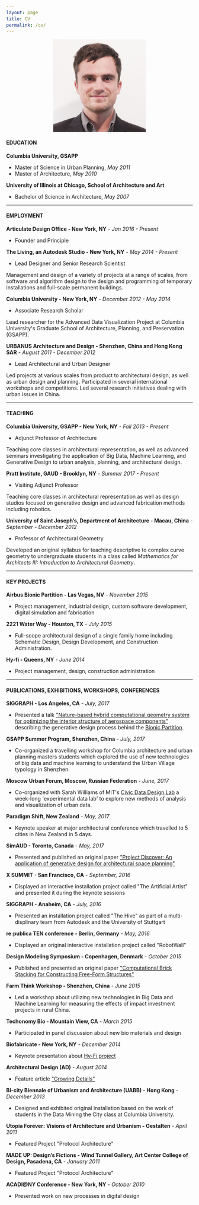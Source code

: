 ```yaml
---
layout: page
title: CV
permalink: /cv/
---
```


<img style="display: block; margin: 0 auto; max-width: 250px;" src="/img/Danil_Nagy.jpg" />

#### EDUCATION

**Columbia University, GSAPP**

- Master of Science in Urban Planning, _May 2011_
- Master of Architecture, _May 2010_

**University of Illinois at Chicago, School of Architecture and Art**

- Bachelor of Science in Architecture, _May 2007_

---

#### EMPLOYMENT

**Articulate Design Office - New York, NY** _- Jan 2016 - Present_

- Founder and Principle

**The Living, an Autodesk Studio - New York, NY** _- May 2014 - Present_

- Lead Designer and Senior Research Scientist

Management and design of a variety of projects at a range of scales, from software and algorithm design to the design and programming of temporary installations and full-scale permanent buildings.

**Columbia University - New York, NY** _- December 2012 - May 2014_

- Associate Research Scholar

Lead researcher for the Advanced Data Visualization Project at Columbia University's Graduate School of Architecture, Planning, and Preservation (GSAPP).

**URBANUS Architecture and Design - Shenzhen, China and Hong Kong SAR** _- August 2011 - December 2012_

- Lead Architectural and Urban Designer

Led projects at various scales from product to architectural design, as well as urban design and planning. Participated in several international workshops and competitions. Led several research initiatives dealing with urban issues in China.

---

#### TEACHING

**Columbia University, GSAPP - New York, NY** _- Fall 2013 - Present_

- Adjunct Professor of Architecture

Teaching core classes in architectural representation, as well as advanced seminars investigating the application of Big Data, Machine Learning, and Generative Design to urban analysis, planning, and architectural design.

**Pratt Institute, GAUD - Brooklyn, NY** _- Summer 2017 - Present_

- Visiting Adjunct Professor

Teaching core classes in architectural representation as well as design studios focused on generative design and advanced fabrication methods including robotics.

**University of Saint Joseph’s, Department of Architecture - Macau, China** _- September - December 2012_

- Professor of Architectural Geometry

Developed an original syllabus for teaching descriptive to complex curve geometry to undergraduate students in a class called _Mathematics for Architects III: Introduction to Architectural Geometry_.

---

#### KEY PROJECTS

**Airbus Bionic Partition - Las Vegas, NV** _- November 2015_

- Project management, industrial design, custom software development, digital simulation and fabrication

**2221 Water Way - Houston, TX** _- July 2015_

- Full-scope architectural design of a single family home including Schematic Design, Design Development, and Construction Administration.

**Hy-fi - Queens, NY** _- June 2014_

- Project management, design, construction administration

---

#### PUBLICATIONS, EXHIBITIONS, WORKSHOPS, CONFERENCES

**SIGGRAPH - Los Angeles, CA** _- July, 2017_

- Presented a talk ["Nature-based hybrid computational geometry system for optimizing the interior structure of aerospace components"](https://www.researchgate.net/publication/318739855_Nature-based_hybrid_computational_geometry_system_for_optimizing_the_interior_structure_of_aerospace_components) describing the generative design process behind the [Bionic Partition](http://danilnagy.com/design/2015/12/01/bionic-partition.html).

**GSAPP Summer Program, Shenzhen, China** _- July, 2017_

- Co-organized a travelling workshop for Columbia architecture and urban planning masters students which explored the use of new technologies of big data and machine learning to understand the Urban Village typology in Shenzhen.

**Moscow Urban Forum, Moscow, Russian Federation** _- June, 2017_

- Co-organized with Sarah Williams of MIT's [Civic Data Design Lab](http://civicdatadesignlab.mit.edu/) a week-long 'experimental data lab' to explore new methods of analysis and visualization of urban data.

**Paradigm Shift, New Zealand** _- May, 2017_

- Keynote speaker at major architectural conference which travelled to 5 cities in New Zealand in 5 days.

**SimAUD - Toronto, Canada** _- May, 2017_

- Presented and published an original paper ["Project Discover: An application of generative design for architectural space planning"](https://www.researchgate.net/publication/317279203_Project_Discover_An_application_of_generative_design_for_architectural_space_planning)

**X SUMMIT - San Francisco, CA** _- September, 2016_

- Displayed an interactive installation project called "The Artificial Artist" and presented it during the keynote sessions

**SIGGRAPH - Anaheim, CA** _- July, 2016_

- Presented an installation project called "The Hive" as part of a multi-displinary team from Autodesk and the University of Stuttgart
 
**re:publica TEN conference - Berlin, Germany** _- May, 2016_

- Displayed an original interactive installation project called "RobotWall"

**Design Modeling Symposium - Copenhagen, Denmark** _- October 2015_

- Published and presented an original paper ["Computational Brick Stacking for Constructing Free-Form Structures"](https://www.researchgate.net/publication/302544295_Computational_Brick_Stacking_for_Constructing_Free-Form_Structures)

**Farm Think Workshop - Shenzhen, China** _- June 2015_

- Led a workshop about utilizing new technologies in Big Data and Machine Learning for measuring the effects of impact investment projects in rural China. 

**Techonomy Bio - Mountain View, CA** _- March 2015_

- Participated in panel discussion about new bio materials and design

**Biofabricate - New York, NY** _- December 2014_

- Keynote presentation about [Hy-Fi project](http://danilnagy.com/architecture/2014/06/01/hy-fi.html)

**Architectural Design (AD)** _- August 2014_

- Feature article ["Growing Details"](https://www.researchgate.net/publication/264007636_Growing_Details)

**Bi-city Biennale of Urbanism and Architecture (UABB) - Hong Kong** _- December 2013_

- Designed and exhibited original installation based on the work of students in the Data Mining the City class at Columbia University.

**Utopia Forever: Visions of Architecture and Urbanism - Gestalten** _- April 2011_

- Featured Project "Protocol Architecture"

**MADE UP: Design’s Fictions - Wind Tunnel Gallery, Art Center College of Design, Pasadena, CA** _- January 2011_

- Featured Project "Protocol Architecture"

**ACADI@NY Conference - New York, NY** _- October 2010_

- Presented work on new processes in digital design
